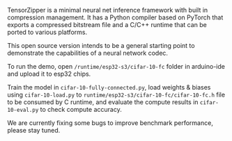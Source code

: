 TensorZipper is a minimal neural net inference framework with built in compression management. It has a Python compiler based on PyTorch that exports a compressed bitstream file and a C/C++ runtime that can be ported to various platforms. 

This open source version intends to be a general starting point to demonstrate the capabilities of a neural network codec. 

To run the demo, open `/runtime/esp32-s3/cifar-10-fc` folder in arduino-ide and upload it to esp32 chips.

Train the model in `cifar-10-fully-connected.py`, load weights & biases using `cifar-10-load.py` to `runtime/esp32-s3/cifar-10-fc/cifar-10-fc.h` file to be consumed by C runtime, and evaluate the compute results in `cifar-10-eval.py` to check compute accuracy.

We are currently fixing some bugs to improve benchmark performance, please stay tuned. 